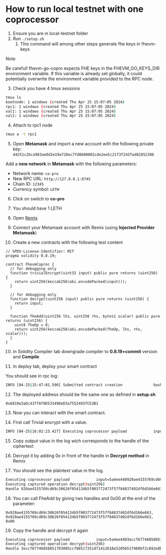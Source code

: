 # How to run local testnet with one coprocessor

1. Ensure you are in local-testnet folder
2. Run `./setup.sh`
    1. This command will among other steps generate fhe keys in fhevm-keys

> [!NOTE]
> Be careful! fhevm-go-copro expects FHE keys in the FHEVM_GO_KEYS_DIR environment variable. If this variable is already set globally, it could potentially overwrite the environment variable provided to the RPC node. 
3. Check you have 4 tmux sessions
 ```bash
tmux ls
bootnode: 1 windows (created Thu Apr 25 15:07:05 2024)
rpc1: 1 windows (created Thu Apr 25 15:07:05 2024)
val1: 1 windows (created Thu Apr 25 15:07:05 2024)
val2: 1 windows (created Thu Apr 25 15:07:05 2024)
 ```

 4. Attach to rpc1 node
 ```bash
 tmux a -t rpc1
 ```

5. Open **Metamask** and import a new account with the following private key:
 `d4251c2bca983ae6d2e19e728ec7fd8b80002cde2ee5c21f3f243fad82852386`


Add a **new network** in **Metamask** with the following parameters:

- Network name: `co-pro`
- New RPC URL: `http://127.0.0.1:8745`
- Chain ID: `12345`
- Currency symbol: `LETH`

6. Click on switch to **co-pro**

7. You should have 1 LETH

8. Open [Remix](https://remix.ethereum.org/)

9. Connect your Metamask account with Remix (using __Injected Provider Metamask__)

10. Create a new contracts with the following test content

```Solidity
// SPDX-License-Identifier: MIT
pragma solidity 0.8.19;

contract FhevmCoproc {
  // for debugging only
  function trivialEncrypt(uint32 input) public pure returns (uint256) {
    return uint256(keccak256(abi.encodePacked(input)));
  }

  // for debugging only
  function decrypt(uint256 input) public pure returns (uint256) {
    return input;
  }

  function fheAdd(uint256 lhs, uint256 rhs, bytes1 scalar) public pure returns (uint256) {
    uint8 fheOp = 0;
    return uint256(keccak256(abi.encodePacked(fheOp, lhs, rhs, scalar)));
  }
}
```

10. In Solidity Compiler tab downgrade compiler to **0.8.19+commit** version and **Compile**

11. In deploy tab, deploy your smart contract

You should see in rpc log:
```bash
INFO [04-25|15:47:01.590] Submitted contract creation              hash=0xdcc33a885d5b4424131e8802511eaddcce04aaa6b5b68823f453c801447f169a from=0x1181A1FB7B6de97d4CB06Da82a0037DF1FFe32D0 nonce=1 contract=0x6819e3aDc437fAf9D533490eD3a7552493fCE3B1 value=0
```

12. The deployed address should be the same one as defined in **setup.sh**

`0x6819e3aDc437fAf9D533490eD3a7552493fCE3B1`

13. Now you can interact with the smart contract.

14. First call Trivial encrypt with a value.

```bash
INFO [04-25|16:02:23.427] Executing coprocessor payload            input=6d02b1f30000000000000000000000000000000000000000000000000000000000000005 output=920ae4155769cd69c30626f054134b5f003772473f57f84837402df6d166e663
```

15. Copy output value in the log wich corresponds to the handle of the ciphertext

16. Decrypt it by adding 0x in front of the handle in **Decrypt method** in Remix

17. You should see the plaintext value in the log.

```bash
Executing coprocessor payload            input=5a4ee440920ae4155769cd69c30626f054134b5f003772473f57f84837402df6d166e663 output=920ae4155769cd69c30626f054134b5f003772473f57f84837402df6d166e663
Executing captured operation decrypt(uint256)
Handle 920ae4155769cd69c30626f054134b5f003772473f57f84837402df6d166e663 points to ciphertext decryption of [5]

```

18. You can call FheAdd by giving two handles and 0x00 at the end of the parameter:

`0x920ae4155769cd69c30626f054134b5f003772473f57f84837402df6d166e663, 0x920ae4155769cd69c30626f054134b5f003772473f57f84837402df6d166e663, 0x00`

19. Copy the handle and decrypt it again

```bash
Executing coprocessor payload            input=5a4ee4403eccf67746858051703095ccf88517351d71412618e5205651f460bf2c692e8b output=3eccf67746858051703095ccf88517351d71412618e5205651f460bf2c692e8b
Executing captured operation decrypt(uint256)
Handle 3eccf67746858051703095ccf88517351d71412618e5205651f460bf2c692e8b points to ciphertext decryption of [10]

```

